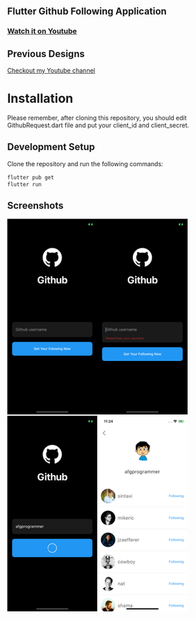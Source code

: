 ## Flutter Github Following Application 

### [Watch it on Youtube](https://youtu.be/VHYvpTwpW-Q)


## Previous Designs
[Checkout my Youtube channel](https://youtube.com/afgprogrammer)


# Installation
Please remember, after cloning this repository, you should edit GithubRequest.dart file and put your client_id and client_secret.

## Development Setup
Clone the repository and run the following commands:
```
flutter pub get
flutter run
```

## Screenshots

<img src="assets/screenshot/preview1.png" height="450em" /><img src="assets/screenshot/preview2.png" height="450em" /><img src="assets/screenshot/preview3.png" height="450em" /><img src="assets/screenshot/preview4.png" height="450em" />

